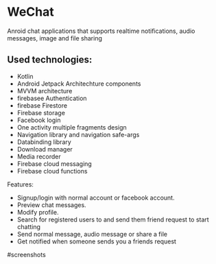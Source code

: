# WeChat
Anroid chat applications that supports realtime notifications, audio messages, image and file sharing

Used technologies:<br>
-------------------
- Kotlin<br>
- Android Jetpack Architechture components <br>
- MVVM architecture <br>
- firebasee Authentication  <br> 
- firebase Firestore  <br> 
- Firebase storage  <br> 
- Facebook login <br>
- One activity multiple fragments design<br>
- Navigation library and navigation safe-args<br>
- Databinding library<br>
- Download manager<br>
- Media recorder<br>
- Firebase cloud messaging<br>
- Firebase cloud functions<br>

Features:<br>

- Signup/login with normal account or facebook account.<br>
- Preview chat messages.<br>
- Modify profile.<br>
- Search for registered users to and send them friend request to start chatting<br>
- Send normal message, audio message or share a file<br>
- Get notified when someone sends you a friends request<br>

#screenshots<br>

